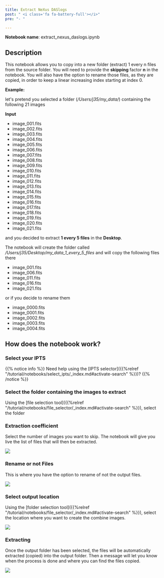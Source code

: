 ```yaml
---
title: Extract NeXus DASlogs
post: " <i class='fa fa-battery-full'></i>"
pre: "- "

---
```


**Notebook name**: extract_nexus_daslogs.ipynb

## Description










This notebook allows you to copy into a new folder (extract) 1 every n files from the source folder. You
will need to provide the **skipping** factor **n** in the notebook. You will also have the option to rename
those files, as they are copied, in order to keep a linear increasing index starting at index 0.

**Example:**

let's pretend you selected a folder (*/Users/j35/my_data/*) containing the following 21 images

**Input**

 * image_001.fits      
 * image_002.fits
 * image_003.fits
 * image_004.fits
 * image_005.fits
 * image_006.fits
 * image_007.fits
 * image_008.fits
 * image_009.fits
 * image_010.fits      
 * image_011.fits
 * image_012.fits
 * image_013.fits
 * image_014.fits
 * image_015.fits
 * image_016.fits
 * image_017.fits
 * image_018.fits
 * image_019.fits
 * image_020.fits
 * image_021.fits

and you decided to extract **1 every 5 files** in the **Desktop**. 

The notebook will create the folder called */Users/j35/Desktop/my_data_1_every_5_files* and will copy the following
files there

 * image_001.fits      
 * image_006.fits
 * image_011.fits
 * image_016.fits
 * image_021.fits

or if you decide to rename them

 * image_0000.fits      
 * image_0001.fits
 * image_0002.fits
 * image_0003.fits
 * image_0004.fits

## How does the notebook work?

### Select your IPTS

{{% notice info %}}
Need help using the [IPTS selector]({{%relref "/tutorial/notebooks/select_ipts/_index.md#activate-search" %}})?
{{% /notice %}}

### Select the folder containing the images to extract

Using the [file selection tool]({{%relref "/tutorial/notebooks/file_selector/_index.md#activate-search" %}}), select 
the folder

### Extraction coefficient

Select the number of images you want to skip. The notebook will give you live the list of files that will then be
extracted.

<img src='/tutorial/notebooks/extract_evenly_spaced_files/images/extraction_method.png' />

### Rename or not Files

This is where you have the option to rename of not the output files.

<img src='/tutorial/notebooks/extract_evenly_spaced_files/images/rename_files.gif' />

### Select output location

Using the [folder selection tool]({{%relref "/tutorial/notebooks/file_selector/_index.md#activate-search" %}}), select 
the location where you want to create the combine images.

<img src='/tutorial/notebooks/extract_evenly_spaced_files/images/select_output_folder.png' />

### Extracting

Once the output folder has been selected, the files will be automatically extracted (copied) into the output folder.
Then a message will let you know when the process is done and where you can find the files copied.

<img src='/tutorial/notebooks/extract_evenly_spaced_files/images/result_of_notebook.png' />


